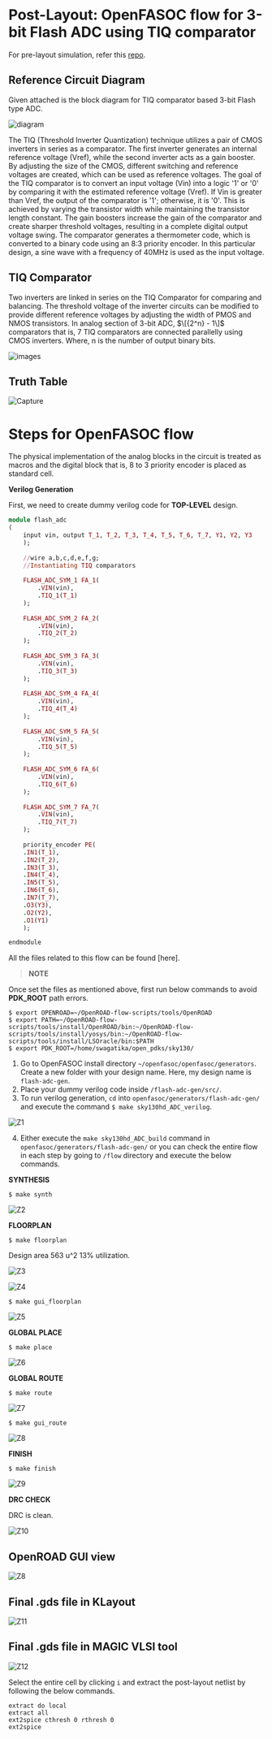 # Post-Layout: OpenFASOC flow for 3-bit Flash ADC using TIQ comparator
For pre-layout simulation, refer this [repo](https://github.com/Swagatika-Meher/3-bit-CMOS-based-TIQ-comparator-Flash-ADC). 

## Reference Circuit Diagram
Given attached is the block diagram for TIQ comparator based 3-bit Flash type ADC.

![diagram](https://user-images.githubusercontent.com/114692581/194697017-283623c1-a901-4f7f-9798-6264ac4d1deb.png)

The TIQ (Threshold Inverter Quantization) technique utilizes a pair of CMOS inverters in series as a comparator. The first inverter generates an internal reference voltage (Vref), while the second inverter acts as a gain booster. By adjusting the size of the CMOS, different switching and reference voltages are created, which can be used as reference voltages. The goal of the TIQ comparator is to convert an input voltage (Vin) into a logic '1' or '0' by comparing it with the estimated reference voltage (Vref). If Vin is greater than Vref, the output of the comparator is '1'; otherwise, it is '0'. This is achieved by varying the transistor width while maintaining the transistor length constant. The gain boosters increase the gain of the comparator and create sharper threshold voltages, resulting in a complete digital output voltage swing. The comparator generates a thermometer code, which is converted to a binary code using an 8:3 priority encoder. In this particular design, a sine wave with a frequency of 40MHz is used as the input voltage.

## TIQ Comparator
Two inverters are linked in series on the TIQ Comparator for comparing and balancing. The threshold voltage of the inverter circuits can be modified to provide different reference voltages by adjusting the width of PMOS and NMOS transistors. In analog section of 3-bit ADC, $\[{2^n} - 1\]$ comparators that is, 7 TIQ comparators are connected parallelly using CMOS inverters. Where, n is the number of output binary bits.
 
![images](https://user-images.githubusercontent.com/114692581/194702441-2e6e4ff6-7534-437c-b5da-8171514baa5d.png)

## Truth Table

![Capture](https://user-images.githubusercontent.com/114692581/194705103-fb21f514-ca59-4f26-9e4e-8a998e3640c9.PNG)

# Steps for OpenFASOC flow
The physical implementation of the analog blocks in the circuit is treated as macros and the digital block that is, 8 to 3 priority encoder is placed as standard cell.

**Verilog Generation**

First, we need to create dummy verilog code for **TOP-LEVEL** design.
```ruby
module flash_adc
(
	input vin, output T_1, T_2, T_3, T_4, T_5, T_6, T_7, Y1, Y2, Y3
	);
	
	//wire a,b,c,d,e,f,g;
	//Instantiating TIQ comparators
	
	FLASH_ADC_SYM_1 FA_1(
		.VIN(vin),
		.TIQ_1(T_1)
	);
	
	FLASH_ADC_SYM_2 FA_2(
		.VIN(vin),
		.TIQ_2(T_2)
	);
	
	FLASH_ADC_SYM_3 FA_3(
		.VIN(vin),
		.TIQ_3(T_3)
	);
	
	FLASH_ADC_SYM_4 FA_4(
		.VIN(vin),
		.TIQ_4(T_4)
	);
	
	FLASH_ADC_SYM_5 FA_5(
		.VIN(vin),
		.TIQ_5(T_5)
	);
	
	FLASH_ADC_SYM_6 FA_6(
		.VIN(vin),
		.TIQ_6(T_6)
	);
	
	FLASH_ADC_SYM_7 FA_7(
		.VIN(vin),
		.TIQ_7(T_7)
	);
	
	priority_encoder PE(
	.IN1(T_1),
	.IN2(T_2),
	.IN3(T_3),
	.IN4(T_4),
	.IN5(T_5),
	.IN6(T_6),
	.IN7(T_7),
	.O3(Y3),
	.O2(Y2),
	.O1(Y1)
	);

endmodule
```
All the files related to this flow can be found [here].

> **NOTE**

Once set the files as mentioned above, first run below commands to avoid **PDK_ROOT** path errors.
```
$ export OPENROAD=~/OpenROAD-flow-scripts/tools/OpenROAD
$ export PATH=~/OpenROAD-flow-scripts/tools/install/OpenROAD/bin:~/OpenROAD-flow-scripts/tools/install/yosys/bin:~/OpenROAD-flow-scripts/tools/install/LSOracle/bin:$PATH
$ export PDK_ROOT=/home/swagatika/open_pdks/sky130/
```

1. Go to OpenFASOC install directory `~/openfasoc/openfasoc/generators`. Create a new folder with your design name. Here, my design name is `flash-adc-gen`.
2. Place your dummy verilog code inside `/flash-adc-gen/src/`.
3. To run verilog generation, `cd` into `openfasoc/generators/flash-adc-gen/` and execute the command `$ make sky130hd_ADC_verilog`.

![Z1](https://user-images.githubusercontent.com/114692581/233766494-dac76022-bf9c-4bc3-8af7-260505d8bc70.PNG)

4. Either execute the `make sky130hd_ADC_build` command in `openfasoc/generators/flash-adc-gen/` or you can check the entire flow in each step by going to `/flow` directory and execute the below commands.

**SYNTHESIS**

`$ make synth`

![Z2](https://user-images.githubusercontent.com/114692581/233766662-e1fcfc13-60d2-4960-a749-2da6957380ae.PNG)

**FLOORPLAN**

`$ make floorplan`

Design area 563 u^2 13% utilization.

![Z3](https://user-images.githubusercontent.com/114692581/233767054-5991101a-7169-4450-9298-502c280245e8.PNG)

![Z4](https://user-images.githubusercontent.com/114692581/233767060-78f0866b-6a35-4a1d-8752-61c6fb0cd5f6.PNG)

`$ make gui_floorplan`

![Z5](https://user-images.githubusercontent.com/114692581/233767123-68fffc81-dbdf-4a99-a7f8-198321ad4cf4.PNG)

**GLOBAL PLACE**

`$ make place`

![Z6](https://user-images.githubusercontent.com/114692581/233767184-be54b6eb-0351-4a8c-9677-cdff8ea10bab.PNG)

**GLOBAL ROUTE**

`$ make route`

![Z7](https://user-images.githubusercontent.com/114692581/233767352-679d5efc-1843-4a44-bfe2-344f68421f18.PNG)

`$ make gui_route`

![Z8](https://user-images.githubusercontent.com/114692581/233767439-6318717a-2979-4247-82ec-147142cb7b03.PNG)

**FINISH**

`$ make finish`
 
![Z9](https://user-images.githubusercontent.com/114692581/233767530-9975e622-7bc3-4cad-ba1f-0a814d764c9a.PNG)

**DRC CHECK**

DRC is clean.

![Z10](https://user-images.githubusercontent.com/114692581/233767758-32e37c33-1d17-46e8-8ce7-6a7a3d60e4ad.PNG)

## OpenROAD GUI view

![Z8](https://user-images.githubusercontent.com/114692581/233767439-6318717a-2979-4247-82ec-147142cb7b03.PNG)

## Final .gds file in KLayout

![Z11](https://user-images.githubusercontent.com/114692581/233767930-c382bf0d-cad9-4d43-8153-4eb468b15869.PNG)

## Final .gds file in MAGIC VLSI tool

![Z12](https://user-images.githubusercontent.com/114692581/233768064-2de5ee44-a8d0-402b-b1dd-4a2b9853476f.PNG)

Select the entire cell by clicking `i` and extract the post-layout netlist by following the below commands.
```
extract do local
extract all
ext2spice cthresh 0 rthresh 0
ext2spice
```

